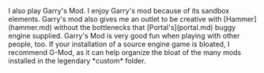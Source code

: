 <head>
  <link rel="stylesheet" type="text/css" href="https://cdn.jsdelivr.net/gh/ekmas/cs16.css@main/css/cs16.min.css">
</head>
I also play Garry's Mod. I enjoy Garry's mod because of its
sandbox elements. Garry's mod also gives me an outlet to
be creative with [Hammer](hammer.md) without the bottlenecks that 
[Portal's](portal.md) buggy engine supplied. Garry's Mod is very good
fun when playing with other people, too. If your installation of
a source engine game is bloated, I recommend G-Mod, as it can help
organize the bloat of the many mods installed in the legendary
*custom* folder.
